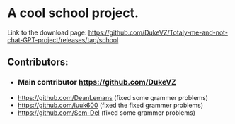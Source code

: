# A cool school project.

Link to the download page: https://github.com/DukeVZ/Totaly-me-and-not-chat-GPT-project/releases/tag/school 

## Contributors:
- ### Main contributor https://github.com/DukeVZ
- https://github.com/DeanLemans (fixed some grammer problems)
- https://github.com/luuk600 (fixed the fixed grammer problems)
- https://github.com/Sem-Del (fixed some grammer problems)
